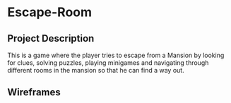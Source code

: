 # Escape-Room

## Project Description
This is a game where the player tries to escape from a Mansion by looking for clues, solving puzzles, playing minigames and navigating through different rooms in the mansion so that he can find a way out.

## Wireframes
![]()
